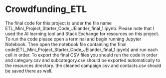 # Crowdfunding_ETL
The final code for this project is under the file name ETL_Mini_Project_Starter_Code_JElander_final_1.ipynb. Please note that I used the AI learning tool and Stack Exchange for resources on this project.
To run the code please open a terminal and begin running Jupyter Notebook. Then open the notebook file containing the final code(ETL_Mini_Project_Starter_Code_JElander_final_1.ipynb) and run each cell in order.
To export the final CSV files you should run the code in order and category.csv and subcategory.csv should be exported automatically to the resources directory. the cleaned campaign.csv and contacts.csv should be saved there as well.

